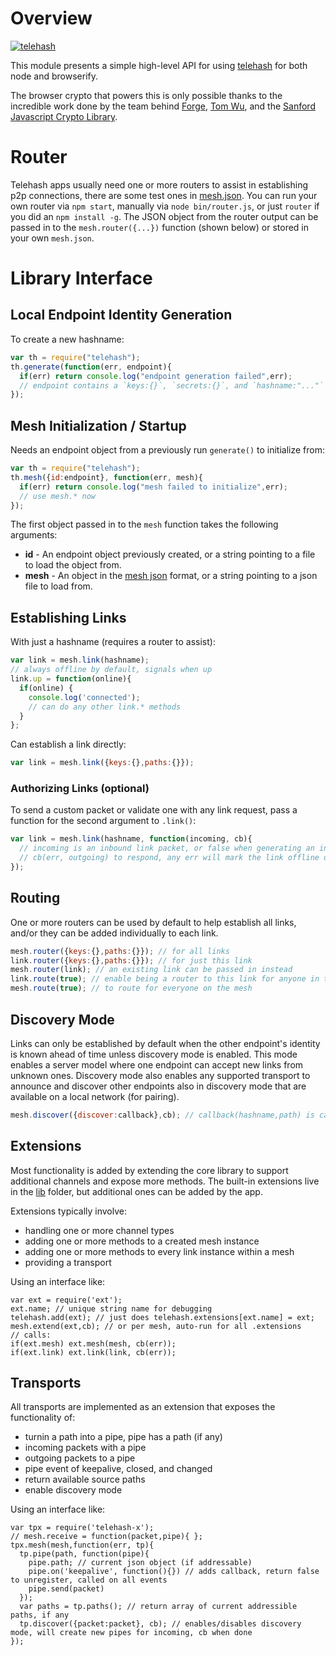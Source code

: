 # Overview

[![telehash](https://nodei.co/npm/telehash.png)](https://nodei.co/npm/telehash/)

This module presents a simple high-level API for using [telehash](https://github.com/telehash/telehash.org/blob/master/protocol.md) for both node and browserify.

The browser crypto that powers this is only possible thanks to the incredible work done by the team behind [Forge](https://github.com/digitalbazaar/forge), [Tom Wu](http://www-cs-students.stanford.edu/~tjw/), and the [Sanford Javascript Crypto Library](https://github.com/bitwiseshiftleft/sjcl).

# Router

Telehash apps usually need one or more routers to assist in establishing p2p connections, there are some test ones in [mesh.json](mesh.json).  You can run your own router via `npm start`, manually via `node bin/router.js`, or just `router` if you did an `npm install -g`.  The JSON object from the router output can be passed in to the `mesh.router({...})` function (shown below) or stored in your own `mesh.json`.

# Library Interface

## Local Endpoint Identity Generation

To create a new hashname:

```js
var th = require("telehash");
th.generate(function(err, endpoint){
  if(err) return console.log("endpoint generation failed",err);
  // endpoint contains a `keys:{}`, `secrets:{}`, and `hashname:"..."` 
});
```

## Mesh Initialization / Startup

Needs an endpoint object from a previously run `generate()` to initialize from:

```js
var th = require("telehash");
th.mesh({id:endpoint}, function(err, mesh){
  if(err) return console.log("mesh failed to initialize",err);
  // use mesh.* now
});
```

The first object passed in to the `mesh` function takes the following arguments:

* **id** - An endpoint object previously created, or a string pointing to a file to load the object from.
* **mesh** - An object in the [mesh json](https://github.com/telehash/telehash.org/blob/master/json.md) format, or a string pointing to a json file to load from.

## Establishing Links

With just a hashname (requires a router to assist):

````js
var link = mesh.link(hashname);
// always offline by default, signals when up
link.up = function(online){
  if(online) {
    console.log('connected');
    // can do any other link.* methods
  }
};
````

Can establish a link directly:
````js
var link = mesh.link({keys:{},paths:{}});
````

### Authorizing Links (optional)

To send a custom packet or validate one with any link request, pass a function for the second argument to `.link()`:

````js
var link = mesh.link(hashname, function(incoming, cb){
  // incoming is an inbound link packet, or false when generating an initial outgoing packet
  // cb(err, outgoing) to respond, any err will mark the link offline or outgoing is online (once mutual)
});
````


## Routing

One or more routers can be used by default to help establish all links, and/or they can be added individually to each link.

````js
mesh.router({keys:{},paths:{}}); // for all links
link.router({keys:{},paths:{}}); // for just this link
mesh.router(link); // an existing link can be passed in instead
link.route(true); // enable being a router to this link for anyone in the mesh
mesh.route(true); // to route for everyone on the mesh
````

## Discovery Mode

Links can only be established by default when the other endpoint's identity is known ahead of time unless discovery mode is enabled. This mode enables a server model where one endpoint can accept new links from unknown ones.  Discovery mode also enables any supported transport to announce and discover other endpoints also in discovery mode that are available on a local network (for pairing).

````js
mesh.discover({discover:callback},cb); // callback(hashname,path) is called for any discovered hashname, use .link to accept or ignore to deny
````

## Extensions

Most functionality is added by extending the core library to support additional channels and expose more methods. The built-in extensions live in the [lib](lib/) folder, but additional ones can be added by the app.

Extensions typically involve:

* handling one or more channel types
* adding one or more methods to a created mesh instance
* adding one or more methods to every link instance within a mesh
* providing a transport

Using an interface like:

````
var ext = require('ext');
ext.name; // unique string name for debugging
telehash.add(ext); // just does telehash.extensions[ext.name] = ext; 
mesh.extend(ext,cb); // or per mesh, auto-run for all .extensions
// calls:
if(ext.mesh) ext.mesh(mesh, cb(err));
if(ext.link) ext.link(link, cb(err));
````


## Transports

All transports are implemented as an extension that exposes the functionality of:

* turnin a path into a pipe, pipe has a path (if any)
* incoming packets with a pipe
* outgoing packets to a pipe
* pipe event of keepalive, closed, and changed
* return available source paths
* enable discovery mode

Using an interface like:

````
var tpx = require('telehash-x');
// mesh.receive = function(packet,pipe){ };
tpx.mesh(mesh,function(err, tp){
  tp.pipe(path, function(pipe){
    pipe.path; // current json object (if addressable)
    pipe.on('keepalive', function(){}) // adds callback, return false to unregister, called on all events
    pipe.send(packet)
  });
  var paths = tp.paths(); // return array of current addressible paths, if any
  tp.discover({packet:packet}, cb); // enables/disables discovery mode, will create new pipes for incoming, cb when done
});
````


